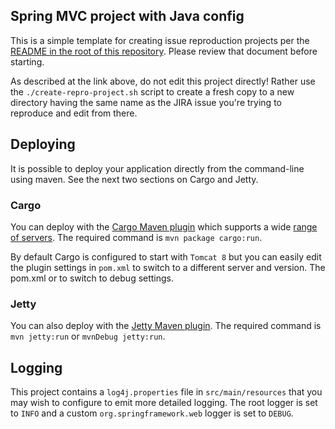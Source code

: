 ## Spring MVC project with Java config

This is a simple template for creating issue reproduction projects per
the [README in the root of this repository](https://github.com/spring-projects/spring-framework-issues#readme).
Please review that document before starting.

As described at the link above, do not edit this project directly! Rather
use the `./create-repro-project.sh` script to create a fresh copy to
a new directory having the same name as the JIRA issue you're trying
to reproduce and edit from there.

## Deploying

It is possible to deploy your application directly from the command-line
using maven. See the next two sections on Cargo and Jetty.

### Cargo

You can deploy with the [Cargo Maven plugin](https://cargo.codehaus.org/) which
supports a wide [range of servers](https://cargo.codehaus.org/Containers).
The required command is `mvn package cargo:run`.

By default Cargo is configured to start with `Tomcat 8` but you can easily
edit the plugin settings in `pom.xml` to switch to a different server
and version. The pom.xml  or to switch to debug settings.

### Jetty

You can also deploy with the
[Jetty Maven plugin](https://www.eclipse.org/jetty/documentation/current/jetty-maven-plugin.html).
The required command is `mvn jetty:run` or `mvnDebug jetty:run`.

## Logging

This project contains a `log4j.properties` file in `src/main/resources` that you
may wish to configure to emit more detailed logging.  The root logger is set to
`INFO` and a custom `org.springframework.web` logger is set to `DEBUG`.
